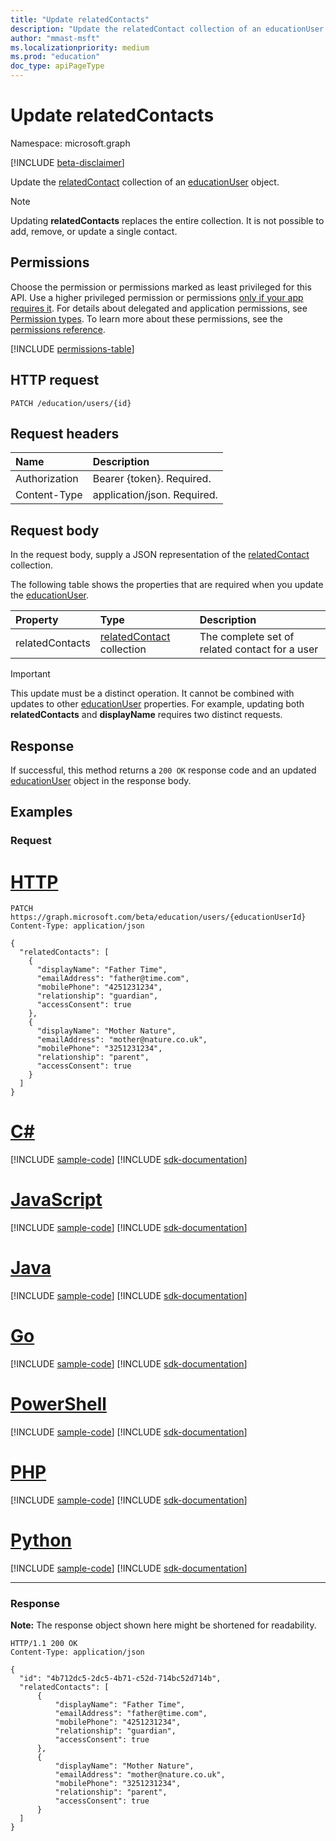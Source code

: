 ```yaml
---
title: "Update relatedContacts"
description: "Update the relatedContact collection of an educationUser object."
author: "mmast-msft"
ms.localizationpriority: medium
ms.prod: "education"
doc_type: apiPageType
---
```


# Update relatedContacts

Namespace: microsoft.graph

[!INCLUDE [beta-disclaimer](../../includes/beta-disclaimer.md)]

Update the [relatedContact](../resources/relatedContact.md) collection of an [educationUser](../resources/educationuser.md) object.

> [!NOTE]
> Updating **relatedContacts** replaces the entire collection. It is not possible to add, remove, or update a single contact.

## Permissions

Choose the permission or permissions marked as least privileged for this API. Use a higher privileged permission or permissions [only if your app requires it](/graph/permissions-overview#best-practices-for-using-microsoft-graph-permissions). For details about delegated and application permissions, see [Permission types](/graph/permissions-overview#permission-types). To learn more about these permissions, see the [permissions reference](/graph/permissions-reference).

<!-- { "blockType": "permissions", "name": "relatedcontact_update" } -->
[!INCLUDE [permissions-table](../includes/permissions/relatedcontact-update-permissions.md)]

## HTTP request

<!-- {
  "blockType": "ignored"
}
-->

```http
PATCH /education/users/{id}
```

## Request headers

| Name          | Description                 |
| :------------ | :-------------------------- |
| Authorization | Bearer {token}. Required.   |
| Content-Type  | application/json. Required. |

## Request body

In the request body, supply a JSON representation of the [relatedContact](../resources/relatedcontact.md) collection.

The following table shows the properties that are required when you update the [educationUser](../resources/educationuser.md).

| Property        | Type                                                        | Description                                    |
| :-------------- | :---------------------------------------------------------- | :--------------------------------------------- |
| relatedContacts | [relatedContact](../resources/relatedcontact.md) collection | The complete set of related contact for a user |

> [!IMPORTANT]
> This update must be a distinct operation. It cannot be combined with updates to other [educationUser](../resources/educationuser.md) properties.
> For example, updating both **relatedContacts** and **displayName** requires two distinct requests.

## Response

If successful, this method returns a `200 OK` response code and an updated [educationUser](../resources/educationuser.md) object in the response body.

## Examples

### Request


# [HTTP](#tab/http)
<!-- {
  "blockType": "request",
  "name": "update_educationuser_foruserID"
}
-->

```http
PATCH https://graph.microsoft.com/beta/education/users/{educationUserId}
Content-Type: application/json

{
  "relatedContacts": [
    {
      "displayName": "Father Time",
      "emailAddress": "father@time.com",
      "mobilePhone": "4251231234",
      "relationship": "guardian",
      "accessConsent": true
    },
    {
      "displayName": "Mother Nature",
      "emailAddress": "mother@nature.co.uk",
      "mobilePhone": "3251231234",
      "relationship": "parent",
      "accessConsent": true
    }
  ]
}
```

# [C#](#tab/csharp)
[!INCLUDE [sample-code](../includes/snippets/csharp/update-educationuser-foruserid-csharp-snippets.md)]
[!INCLUDE [sdk-documentation](../includes/snippets/snippets-sdk-documentation-link.md)]

# [JavaScript](#tab/javascript)
[!INCLUDE [sample-code](../includes/snippets/javascript/update-educationuser-foruserid-javascript-snippets.md)]
[!INCLUDE [sdk-documentation](../includes/snippets/snippets-sdk-documentation-link.md)]

# [Java](#tab/java)
[!INCLUDE [sample-code](../includes/snippets/java/update-educationuser-foruserid-java-snippets.md)]
[!INCLUDE [sdk-documentation](../includes/snippets/snippets-sdk-documentation-link.md)]

# [Go](#tab/go)
[!INCLUDE [sample-code](../includes/snippets/go/update-educationuser-foruserid-go-snippets.md)]
[!INCLUDE [sdk-documentation](../includes/snippets/snippets-sdk-documentation-link.md)]

# [PowerShell](#tab/powershell)
[!INCLUDE [sample-code](../includes/snippets/powershell/update-educationuser-foruserid-powershell-snippets.md)]
[!INCLUDE [sdk-documentation](../includes/snippets/snippets-sdk-documentation-link.md)]

# [PHP](#tab/php)
[!INCLUDE [sample-code](../includes/snippets/php/update-educationuser-foruserid-php-snippets.md)]
[!INCLUDE [sdk-documentation](../includes/snippets/snippets-sdk-documentation-link.md)]

# [Python](#tab/python)
[!INCLUDE [sample-code](../includes/snippets/python/update-educationuser-foruserid-python-snippets.md)]
[!INCLUDE [sdk-documentation](../includes/snippets/snippets-sdk-documentation-link.md)]

---

### Response

**Note:** The response object shown here might be shortened for readability.

<!-- {
  "blockType": "response",
  "truncated": true,
  "@odata.type": "microsoft.graph.educationUser"
} -->

```http
HTTP/1.1 200 OK
Content-Type: application/json

{
  "id": "4b712dc5-2dc5-4b71-c52d-714bc52d714b",
  "relatedContacts": [
      {
          "displayName": "Father Time",
          "emailAddress": "father@time.com",
          "mobilePhone": "4251231234",
          "relationship": "guardian",
          "accessConsent": true
      },
      {
          "displayName": "Mother Nature",
          "emailAddress": "mother@nature.co.uk",
          "mobilePhone": "3251231234",
          "relationship": "parent",
          "accessConsent": true
      }
  ]
}
```
